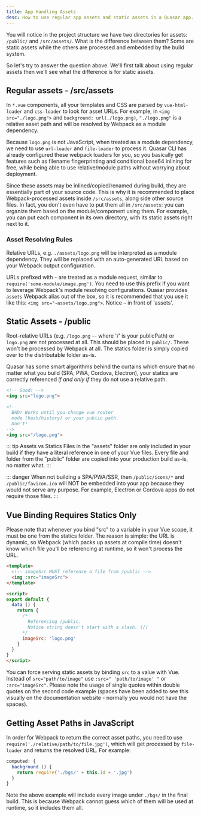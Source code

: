```yaml
---
title: App Handling Assets
desc: How to use regular app assets and static assets in a Quasar app.
---
```

You will notice in the project structure we have two directories for assets: `/public/` and `/src/assets/`. What is the difference between them? Some are static assets while the others are processed and embedded by the build system.

So let's try to answer the question above. We'll first talk about using regular assets then we'll see what the difference is for static assets.

## Regular assets - /src/assets
In `*.vue` components, all your templates and CSS are parsed by `vue-html-loader` and `css-loader` to look for asset URLs. For example, in `<img src="./logo.png">` and `background: url(./logo.png)`, `"./logo.png"` is a relative asset path and will be resolved by Webpack as a module dependency.

Because `logo.png` is not JavaScript, when treated as a module dependency, we need to use `url-loader` and `file-loader` to process it. Quasar CLI has already configured these webpack loaders for you, so you basically get features such as filename fingerprinting and conditional base64 inlining for free, while being able to use relative/module paths without worrying about deployment.

Since these assets may be inlined/copied/renamed during build, they are essentially part of your source code. This is why it is recommended to place Webpack-processed assets inside `/src/assets`, along side other source files. In fact, you don't even have to put them all in `/src/assets`: you can organize them based on the module/component using them. For example, you can put each component in its own directory, with its static assets right next to it.

### Asset Resolving Rules

Relative URLs, e.g. `./assets/logo.png` will be interpreted as a module dependency. They will be replaced with an auto-generated URL based on your Webpack output configuration.

URLs prefixed with `~` are treated as a module request, similar to `require('some-module/image.png')`. You need to use this prefix if you want to leverage Webpack's module resolving configurations. Quasar provides `assets` Webpack alias out of the box, so it is recommended that you use it like this: `<img src="~assets/logo.png">`. Notice `~` in front of 'assets'.

## Static Assets - /public
Root-relative URLs (e.g. `/logo.png` -- where '/' is your publicPath) or `logo.png` are not processed at all. This should be placed in `public/`. These won't be processed by Webpack at all. The statics folder is simply copied over to the distributable folder as-is.

Quasar has some smart algorithms behind the curtains which ensure that no matter what you build (SPA, PWA, Cordova, Electron), your statics are correctly referenced *if and only if* they do not use a relative path.

```html
<!-- Good! -->
<img src="logo.png">

<!--
  BAD! Works until you change vue router
  mode (hash/history) or your public path.
  Don't!
-->
<img src="/logo.png">
```

::: tip Assets vs Statics
Files in the "assets" folder are only included in your build if they have a literal reference in one of your Vue files.
Every file and folder from the "public" folder are copied into your production build as-is, no matter what.
:::

::: danger
When not building a SPA/PWA/SSR, then `/public/icons/*` and `/public/favicon.ico` will NOT be embedded into your app because they would not serve any purpose. For example, Electron or Cordova apps do not require those files.
:::

## Vue Binding Requires Statics Only
Please note that whenever you bind "src" to a variable in your Vue scope, it must be one from the statics folder. The reason is simple: the URL is dynamic, so Webpack (which packs up assets at compile time) doesn't know which file you'll be referencing at runtime, so it won't process the URL.

```html
<template>
  <!-- imageSrc MUST reference a file from /public -->
  <img :src="imageSrc">
</template>

<script>
export default {
  data () {
    return {
      /*
        Referencing /public.
        Notice string doesn't start with a slash. (/)
      */
      imageSrc: 'logo.png'
    }
  }
}
</script>
```

You can force serving static assets by binding `src` to a value with Vue. Instead of `src="path/to/image"` use `:src=" 'path/to/image' "` or `:src="imageSrc"`. Please note the usage of single quotes within double quotes on the second code example (spaces have been added to see this visually on the documentation website - normally you would not have the spaces).

## Getting Asset Paths in JavaScript

In order for Webpack to return the correct asset paths, you need to use `require('./relative/path/to/file.jpg')`, which will get processed by `file-loader` and returns the resolved URL. For example:

```js
computed: {
  background () {
    return require('./bgs/' + this.id + '.jpg')
  }
}
```

Note the above example will include every image under `./bgs/` in the final build. This is because Webpack cannot guess which of them will be used at runtime, so it includes them all.
